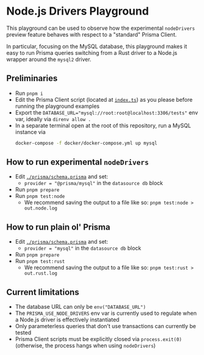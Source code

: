 # Node.js Drivers Playground

This playground can be used to observe how the experimental `nodeDrivers` preview feature behaves with respect to a "standard" Prisma Client.

In particular, focusing on the MySQL database, this playground makes it easy to run Prisma queries switching from a Rust driver to a Node.js wrapper around the `mysql2` driver.

## Preliminaries

- Run `pnpm i`
- Edit the Prisma Client script (located at [`index.ts`](./index.ts)) as you please before running the playground examples
- Export the `DATABASE_URL="mysql://root:root@localhost:3306/tests"` env var, ideally via `direnv allow .`
- In a separate terminal open at the root of this repository, run a MySQL instance via
  ```sh
  docker-compose -f docker/docker-compose.yml up mysql
  ```

## How to run experimental `nodeDrivers`

- Edit [`./prisma/schema.prisma`](./prisma/schema.prisma) and set:
  - `provider = "@prisma/mysql"` in the `datasource db` block
- Run `pnpm prepare`
- Run `pnpm test:node`
  - We recommend saving the output to a file like so: `pnpm test:node > out.node.log`

## How to run plain ol' Prisma

- Edit [`./prisma/schema.prisma`](./prisma/schema.prisma) and set:
  - `provider = "mysql"` in the `datasource db` block
- Run `pnpm prepare`
- Run `pnpm test:rust`
  - We recommend saving the output to a file like so: `pnpm test:rust > out.rust.log`

## Current limitations

- The database URL can only be `env("DATABASE_URL")`
- The `PRISMA_USE_NODE_DRIVERS` env var is currently used to regulate when a Node.js driver is effectively instantiated
- Only parameterless queries that don't use transactions can currently be tested
- Prisma Client scripts must be explicitly closed via `process.exit(0)` (otherwise, the process hangs when using `nodeDrivers`)
